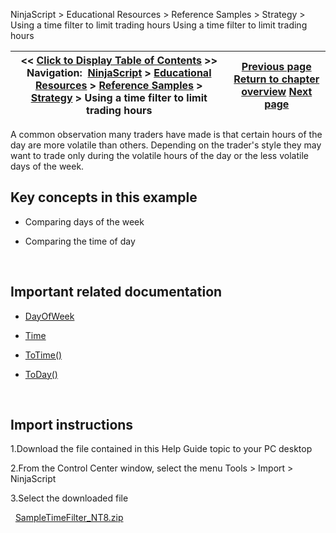 ﻿
NinjaScript > Educational Resources > Reference Samples > Strategy > Using a time filter to limit trading hours
Using a time filter to limit trading hours

| << [Click to Display Table of Contents](using_a_time_filter_to_limit_t.md) >> **Navigation:**     [NinjaScript](ninjascript.md) > [Educational Resources](educational_resources.md) > [Reference Samples](reference_samples.md) > [Strategy](strategy2.md) > Using a time filter to limit trading hours | [Previous page](trading_crossovers.md) [Return to chapter overview](strategy2.md) [Next page](using_cancelorder_method_to_ca.md) |
| --- | --- |

A common observation many traders have made is that certain hours of the day are more volatile than others.
Depending on the trader's style they may want to trade only during the volatile hours of the day or the less volatile days of the week.
 
## Key concepts in this example
- Comparing days of the week

- Comparing the time of day

 
## Important related documentation
- [DayOfWeek](tradinghours.md)

- [Time](time.md)

- [ToTime()](totime.md)

- [ToDay()](today.md)

 
## Import instructions
1.Download the file contained in this Help Guide topic to your PC desktop

2.From the Control Center window, select the menu Tools > Import > NinjaScript

3.Select the downloaded file

 
[SampleTimeFilter_NT8.zip](https://ninjatrader.com/support/helpGuides/nt8/samples/SampleTimeFilter_NT8.zip)
